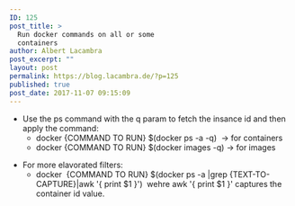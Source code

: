 ```yaml
---
ID: 125
post_title: >
  Run docker commands on all or some
  containers
author: Albert Lacambra
post_excerpt: ""
layout: post
permalink: https://blog.lacambra.de/?p=125
published: true
post_date: 2017-11-07 09:15:09
---
```

<ul>
 	<li class="161022">Use the ps command with the q param to fetch the insance id and then apply the command:
<ul>
 	<li class="161022">docker {COMMAND TO RUN} $(docker ps -a -q)  -&gt; for containers</li>
 	<li>docker {COMMAND TO RUN} $(docker images -q) -&gt; for images</li>
</ul>
</li>
</ul>
<ul>
 	<li class="161022">For more elavorated filters:
<ul>
 	<li class="161022">docker  {COMMAND TO RUN} $(docker ps -a |grep {TEXT-TO-CAPTURE}|awk '{ print $1 }')  wehre awk '{ print $1 }' captures the container id value.</li>
</ul>
</li>
</ul>
<div class="161022"></div>